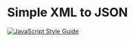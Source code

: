 # Simple XML to JSON

[![JavaScript Style Guide](https://img.shields.io/badge/code_style-standard-brightgreen.svg)](https://standardjs.com)

